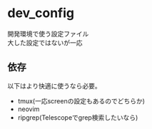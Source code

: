 # dev_config
開発環境で使う設定ファイル  
大した設定ではないが一応

## 依存

以下はより快適に使うなら必要。

- tmux(一応screenの設定もあるのでどちらか)
- neovim
- ripgrep(Telescopeでgrep検索したいなら)
